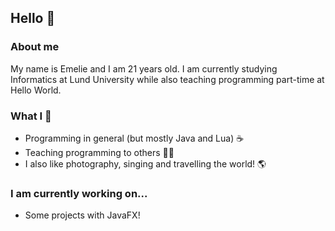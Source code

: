 ## Hello 👋 

### About me

My name is Emelie and I am 21 years old. I am currently studying Informatics at Lund University while also teaching programming part-time at Hello World.

### What I 💜  

- Programming in general (but mostly Java and Lua) ☕️ 
- Teaching programming to others 👩‍🏫
- I also like photography, singing and travelling the world! 🌎

### I am currently working on...

- Some projects with JavaFX!

<!--
**eemmeelliiee/eemmeelliiee** is a ✨ _special_ ✨ repository because its `README.md` (this file) appears on your GitHub profile.

Here are some ideas to get you started:

- 🔭 I’m currently working on ...
- 🌱 I’m currently learning ...
- 👯 I’m looking to collaborate on ...
- 🤔 I’m looking for help with ...
- 💬 Ask me about ...
- 📫 How to reach me: ...
- 😄 Pronouns: ...
- ⚡ Fun fact: ...
-->
